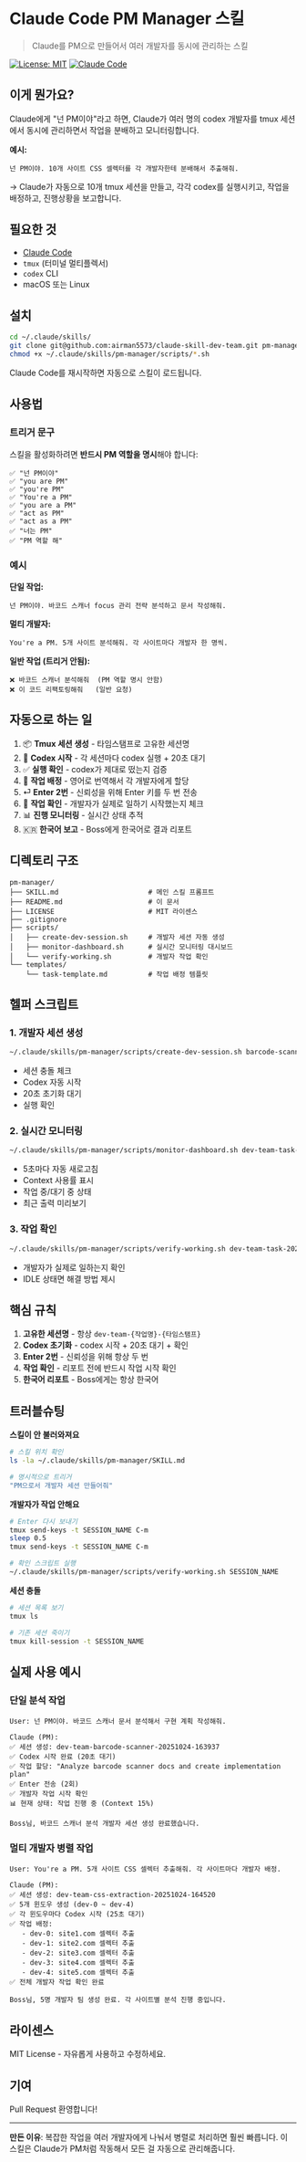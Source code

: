 # Claude Code PM Manager 스킬

> Claude를 PM으로 만들어서 여러 개발자를 동시에 관리하는 스킬

[![License: MIT](https://img.shields.io/badge/License-MIT-yellow.svg)](https://opensource.org/licenses/MIT)
[![Claude Code](https://img.shields.io/badge/Claude-Code-blue)](https://claude.ai/code)

## 이게 뭔가요?

Claude에게 "넌 PM이야"라고 하면, Claude가 여러 명의 codex 개발자를 tmux 세션에서 동시에 관리하면서 작업을 분배하고 모니터링합니다.

**예시:**
```
넌 PM이야. 10개 사이트 CSS 셀렉터를 각 개발자한테 분배해서 추출해줘.
```

→ Claude가 자동으로 10개 tmux 세션을 만들고, 각각 codex를 실행시키고, 작업을 배정하고, 진행상황을 보고합니다.

## 필요한 것

- [Claude Code](https://claude.ai/code)
- `tmux` (터미널 멀티플렉서)
- `codex` CLI
- macOS 또는 Linux

## 설치

```bash
cd ~/.claude/skills/
git clone git@github.com:airman5573/claude-skill-dev-team.git pm-manager
chmod +x ~/.claude/skills/pm-manager/scripts/*.sh
```

Claude Code를 재시작하면 자동으로 스킬이 로드됩니다.

## 사용법

### 트리거 문구

스킬을 활성화하려면 **반드시 PM 역할을 명시**해야 합니다:

```
✅ "넌 PM이야"
✅ "you are PM"
✅ "you're PM"
✅ "You're a PM"
✅ "you are a PM"
✅ "act as PM"
✅ "act as a PM"
✅ "너는 PM"
✅ "PM 역할 해"
```

### 예시

**단일 작업:**
```
넌 PM이야. 바코드 스캐너 focus 관리 전략 분석하고 문서 작성해줘.
```

**멀티 개발자:**
```
You're a PM. 5개 사이트 분석해줘. 각 사이트마다 개발자 한 명씩.
```

**일반 작업 (트리거 안됨):**
```
❌ 바코드 스캐너 분석해줘  (PM 역할 명시 안함)
❌ 이 코드 리팩토링해줘   (일반 요청)
```

## 자동으로 하는 일

1. 📦 **Tmux 세션 생성** - 타임스탬프로 고유한 세션명
2. 🚀 **Codex 시작** - 각 세션마다 codex 실행 + 20초 대기
3. ✅ **실행 확인** - codex가 제대로 떴는지 검증
4. 📝 **작업 배정** - 영어로 번역해서 각 개발자에게 할당
5. ⏎ **Enter 2번** - 신뢰성을 위해 Enter 키를 두 번 전송
6. 👀 **작업 확인** - 개발자가 실제로 일하기 시작했는지 체크
7. 📊 **진행 모니터링** - 실시간 상태 추적
8. 🇰🇷 **한국어 보고** - Boss에게 한국어로 결과 리포트

## 디렉토리 구조

```
pm-manager/
├── SKILL.md                      # 메인 스킬 프롬프트
├── README.md                     # 이 문서
├── LICENSE                       # MIT 라이센스
├── .gitignore
├── scripts/
│   ├── create-dev-session.sh     # 개발자 세션 자동 생성
│   ├── monitor-dashboard.sh      # 실시간 모니터링 대시보드
│   └── verify-working.sh         # 개발자 작업 확인
└── templates/
    └── task-template.md          # 작업 배정 템플릿
```

## 헬퍼 스크립트

### 1. 개발자 세션 생성
```bash
~/.claude/skills/pm-manager/scripts/create-dev-session.sh barcode-scanner /path/to/project
```
- 세션 충돌 체크
- Codex 자동 시작
- 20초 초기화 대기
- 실행 확인

### 2. 실시간 모니터링
```bash
~/.claude/skills/pm-manager/scripts/monitor-dashboard.sh dev-team-task-20251024 5
```
- 5초마다 자동 새로고침
- Context 사용률 표시
- 작업 중/대기 중 상태
- 최근 출력 미리보기

### 3. 작업 확인
```bash
~/.claude/skills/pm-manager/scripts/verify-working.sh dev-team-task-20251024
```
- 개발자가 실제로 일하는지 확인
- IDLE 상태면 해결 방법 제시

## 핵심 규칙

1. **고유한 세션명** - 항상 `dev-team-{작업명}-{타임스탬프}`
2. **Codex 초기화** - codex 시작 + 20초 대기 + 확인
3. **Enter 2번** - 신뢰성을 위해 항상 두 번
4. **작업 확인** - 리포트 전에 반드시 작업 시작 확인
5. **한국어 리포트** - Boss에게는 항상 한국어

## 트러블슈팅

**스킬이 안 불러와져요**
```bash
# 스킬 위치 확인
ls -la ~/.claude/skills/pm-manager/SKILL.md

# 명시적으로 트리거
"PM으로서 개발자 세션 만들어줘"
```

**개발자가 작업 안해요**
```bash
# Enter 다시 보내기
tmux send-keys -t SESSION_NAME C-m
sleep 0.5
tmux send-keys -t SESSION_NAME C-m

# 확인 스크립트 실행
~/.claude/skills/pm-manager/scripts/verify-working.sh SESSION_NAME
```

**세션 충돌**
```bash
# 세션 목록 보기
tmux ls

# 기존 세션 죽이기
tmux kill-session -t SESSION_NAME
```

## 실제 사용 예시

### 단일 분석 작업
```
User: 넌 PM이야. 바코드 스캐너 문서 분석해서 구현 계획 작성해줘.

Claude (PM):
✅ 세션 생성: dev-team-barcode-scanner-20251024-163937
✅ Codex 시작 완료 (20초 대기)
✅ 작업 할당: "Analyze barcode scanner docs and create implementation plan"
✅ Enter 전송 (2회)
✅ 개발자 작업 시작 확인
📊 현재 상태: 작업 진행 중 (Context 15%)

Boss님, 바코드 스캐너 분석 개발자 세션 생성 완료했습니다.
```

### 멀티 개발자 병렬 작업
```
User: You're a PM. 5개 사이트 CSS 셀렉터 추출해줘. 각 사이트마다 개발자 배정.

Claude (PM):
✅ 세션 생성: dev-team-css-extraction-20251024-164520
✅ 5개 윈도우 생성 (dev-0 ~ dev-4)
✅ 각 윈도우마다 Codex 시작 (25초 대기)
✅ 작업 배정:
   - dev-0: site1.com 셀렉터 추출
   - dev-1: site2.com 셀렉터 추출
   - dev-2: site3.com 셀렉터 추출
   - dev-3: site4.com 셀렉터 추출
   - dev-4: site5.com 셀렉터 추출
✅ 전체 개발자 작업 확인 완료

Boss님, 5명 개발자 팀 생성 완료. 각 사이트별 분석 진행 중입니다.
```

## 라이센스

MIT License - 자유롭게 사용하고 수정하세요.

## 기여

Pull Request 환영합니다!

---

**만든 이유**: 복잡한 작업을 여러 개발자에게 나눠서 병렬로 처리하면 훨씬 빠릅니다. 이 스킬은 Claude가 PM처럼 작동해서 모든 걸 자동으로 관리해줍니다.
